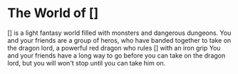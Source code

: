 # The World of []

[] is a light fantasy world filled with monsters and dangerous dungeons.
You and your friends are a group of heros, who have banded together to take on the dragon lord, a powerful red dragon who rules [] with an iron grip
You and your friends have a long way to go before you can take on the dragon lord, but you will won't stop until you can take him on.

